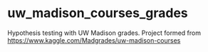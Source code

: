 # uw_madison_courses_grades
Hypothesis testing with UW Madison grades. Project formed from https://www.kaggle.com/Madgrades/uw-madison-courses
